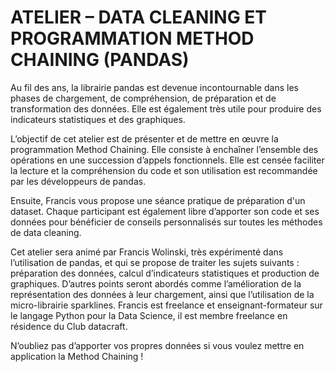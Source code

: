 # ATELIER – DATA CLEANING ET PROGRAMMATION METHOD CHAINING (PANDAS)

Au fil des ans, la librairie pandas est devenue incontournable dans les phases de chargement, de compréhension, de préparation et de transformation des données. Elle est également très utile pour produire des indicateurs statistiques et des graphiques.

L’objectif de cet atelier est de présenter et de mettre en œuvre la programmation Method Chaining. Elle consiste à enchaîner l’ensemble des opérations en une succession d’appels fonctionnels. Elle est censée faciliter la lecture et la compréhension du code et son utilisation est recommandée par les développeurs de pandas.

Ensuite, Francis vous propose une séance pratique de préparation d'un dataset. Chaque participant est également libre d’apporter son code et ses données pour bénéficier de conseils personnalisés sur toutes les méthodes de data cleaning.

Cet atelier sera animé par Francis Wolinski, très expérimenté dans l’utilisation de pandas, et qui se propose de traiter les sujets suivants : préparation des données, calcul d’indicateurs statistiques et production de graphiques. D’autres points seront abordés comme l’amélioration de la représentation des données à leur chargement, ainsi que l’utilisation de la micro-librairie sparklines. Francis est freelance et enseignant-formateur sur le langage Python pour la Data Science, il est membre freelance en résidence du Club datacraft.

N’oubliez pas d’apporter vos propres données si vous voulez mettre en application la Method Chaining !
